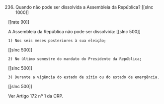 236. Quando não pode ser dissolvida a Assembleia da República?
[[slnc 1000]]

[[rate 90]]

A Assembleia da República não pode ser dissolvida:
[[slnc 500]]

    1) Nos seis meses posteriores à sua eleição;
[[slnc 500]]

    2) No último semestre do mandato do Presidente da República;
[[slnc 500]]

    3) Durante a vigência do estado de sítio ou do estado de emergência.
[[slnc 500]]

Ver Artigo 172 nº 1 da CRP.
